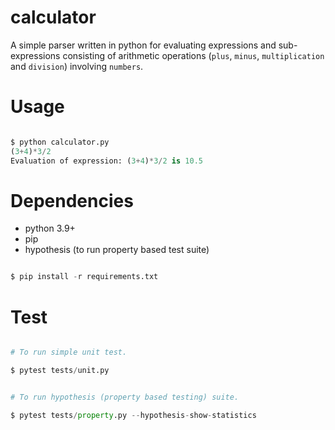 # calculator

A simple parser written in python for evaluating expressions and sub-expressions consisting of arithmetic operations (`plus`, `minus`, `multiplication` and `division`) involving `numbers`.


# Usage

```python

$ python calculator.py
(3+4)*3/2
Evaluation of expression: (3+4)*3/2 is 10.5

```

# Dependencies

* python 3.9+
* pip
* hypothesis (to run property based test suite)

```python

$ pip install -r requirements.txt

```

# Test

```python

# To run simple unit test.

$ pytest tests/unit.py

```

```python

# To run hypothesis (property based testing) suite.

$ pytest tests/property.py --hypothesis-show-statistics

```
